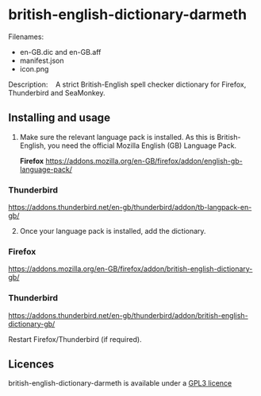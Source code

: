 
# british-english-dictionary-darmeth

Filenames:
* en-GB.dic and en-GB.aff
* manifest.json
* icon.png

Description:&nbsp;&nbsp;&nbsp;&nbsp;A strict British-English spell checker 
dictionary for Firefox, Thunderbird and SeaMonkey.<br>


## Installing and usage

1. Make sure the relevant language pack is installed. As this is British-English, 
you need the official Mozilla English (GB) Language Pack.

    <strong>Firefox</strong>
        https://addons.mozilla.org/en-GB/firefox/addon/english-gb-language-pack/

### Thunderbird
https://addons.thunderbird.net/en-gb/thunderbird/addon/tb-langpack-en-gb/

2. Once your language pack is installed, add the dictionary.

### Firefox
https://addons.mozilla.org/en-GB/firefox/addon/british-english-dictionary-gb/<br>

### Thunderbird
https://addons.thunderbird.net/en-gb/thunderbird/addon/british-english-dictionary-gb/

Restart Firefox/Thunderbird (if required).


## Licences
british-english-dictionary-darmeth is available under a [GPL3 
licence](https://github.com/darmeth/british-english-language-tools/blob/main/ext-firefox-thunderbird-seamonkey/LICENCE)
